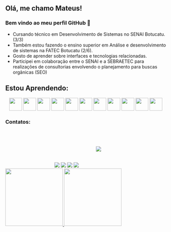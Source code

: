 ## Olá, me chamo Mateus! 
### Bem vindo ao meu perfil GitHub 👋

- Cursando técnico em Desenvolvimento de Sistemas no SENAI Botucatu. (3/3)
- Também estou fazendo o ensino superior em Análise e desenvolvimento de sistemas na FATEC Botucatu (2/6).
- Gosto de aprender sobre interfaces e tecnologias relacionadas. 
- Participei em colaboração entre o SENAI e a SEBRAETEC para realizações de consultorias envolvendo o planejamento para buscas orgânicas (SEO)



          
          
             
## Estou Aprendendo:
<div  align="center"> 
         <img src="https://cdn.jsdelivr.net/gh/devicons/devicon/icons/html5/html5-original.svg" width="40" height="40"/> 
         <img src="https://cdn.jsdelivr.net/gh/devicons/devicon/icons/css3/css3-original.svg" width="40" height="40"/>
         <img src="https://cdn.jsdelivr.net/gh/devicons/devicon/icons/javascript/javascript-original.svg" width="40" height="40"/> 
         <img src="https://cdn.jsdelivr.net/gh/devicons/devicon/icons/bootstrap/bootstrap-original.svg" width="40" height="40"/>
         <img src="https://cdn.jsdelivr.net/gh/devicons/devicon/icons/figma/figma-original.svg" width="40" height="40"/> 
         <img src="https://cdn.jsdelivr.net/gh/devicons/devicon/icons/git/git-original.svg" width="40" height="40"/>
         <img src="https://cdn.jsdelivr.net/gh/devicons/devicon/icons/mysql/mysql-original-wordmark.svg" width="40" height="40"/> 
         <img src="https://cdn.jsdelivr.net/gh/devicons/devicon/icons/php/php-plain.svg"  width="40" height="40" /> 
         <img src="https://cdn.jsdelivr.net/gh/devicons/devicon/icons/azure/azure-original-wordmark.svg"  width="40" height="40" />
         <img src="https://cdn.jsdelivr.net/gh/devicons/devicon/icons/wordpress/wordpress-original.svg"  width="40" height="40" />  
         <img src="https://cdn.jsdelivr.net/gh/devicons/devicon/icons/react/react-original.svg"  width="40" height="40" />   
</div>          
          
### Contatos:

<div align="center">
<a href="https://www.instagram.com/mateus_kmeliansky/" target="_blank"><img src="https://img.shields.io/badge/-Instagram-000000?style=for-the-badge&logo=instagram&logoColor=white" target="_blank"></a>
<a href = "mailto:contato@seu-usuário-aqui"><img src="https://img.shields.io/badge/Gmail-000000?style=for-the-badge&logo=gmail&logoColor=white" target="_blank"></a>
<a href="https://www.linkedin.com/in/mateus-vinicius-596460213/" target="_blank"><img src="https://img.shields.io/badge/-LinkedIn-000000?style=for-the-badge&logo=linkedin&logoColor=white" target="_blank"></a>
<a href="https://contate.me/mateus-kmeliansky" target="_blank"><img src="https://img.shields.io/badge/WhatsApp-000000?style=for-the-badge&logo=whatsapp&logoColor=white" target="_blank"></a>
<a href="https://www.tiktok.com/@mateuskmeliansky?lang=pt-BR" target="_blank"><img src="https://img.shields.io/badge/TikTok-000000?style=for-the-badge&logo=tiktok&logoColor=white" target="_blank" style="margin:50px;"></a>
</div>

<div>
<a href="https://github.com/kmeliansky">
<img height="180em" src="https://github-readme-stats.vercel.app/api/top-langs/?username=kmeliansky&layout=compact&langs_count=7&theme=dracula"/>
<img height="180em" src="https://github-readme-stats.vercel.app/api?username=kmeliansky&show_icons=true&theme=dracula&include_all_commits=true&count_private=true"/>
</div>
  
